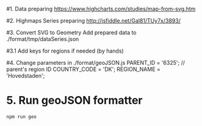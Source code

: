 #1. Data preparing
    https://www.highcharts.com/studies/map-from-svg.htm

#2. Highmaps Series preparing
    http://jsfiddle.net/Gal81/TUy7x/3893/

#3. Convert SVG to Geometry
    Add prepared data to ./format/tmp/dataSeries.json

#3.1 Add keys for regions if needed (by hands)

#4. Change parameters in ./format/geoJSON.js
    PARENT_ID = '6325'; // parent's region ID
    COUNTRY_CODE = 'DK';
    REGION_NAME = 'Hovedstaden';

# 5. Run geoJSON formatter
    npm run geo
